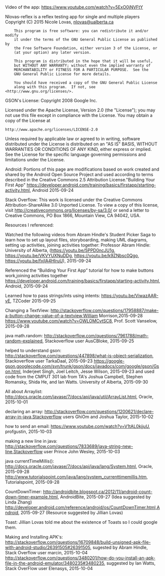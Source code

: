 ﻿Video of the app: https://www.youtube.com/watch?v=5ExO0jNVFtY


Nlovas-reflex is a reflex testing app for single and multiple players
        Copyright (C) 2015  Nicole Lovas, nlovas@ualberta.ca

        This program is free software: you can redistribute it and/or modify
        it under the terms of the GNU General Public License as published by
        the Free Software Foundation, either version 3 of the License, or
        (at your option) any later version.

        This program is distributed in the hope that it will be useful,
        but WITHOUT ANY WARRANTY; without even the implied warranty of
        MERCHANTABILITY or FITNESS FOR A PARTICULAR PURPOSE.  See the
        GNU General Public License for more details.

        You should have received a copy of the GNU General Public License
        along with this program.  If not, see <http://www.gnu.org/licenses/>.


GSON's License:
Copyright 2008 Google Inc. 

Licensed under the Apache License, Version 2.0 (the "License");
you may not use this file except in compliance with the License.
You may obtain a copy of the License at

    http://www.apache.org/licenses/LICENSE-2.0

Unless required by applicable law or agreed to in writing, software
distributed under the License is distributed on an "AS IS" BASIS,
WITHOUT WARRANTIES OR CONDITIONS OF ANY KIND, either express or implied.
See the License for the specific language governing permissions and
limitations under the License.

Android:
Portions of this page are modifications based on work created
and shared by the Android Open Source Project and used according to terms described in the Creative Commons 2.5 Attribution License."Building Your First App" https://developer.android.com/training/basics/firstapp/starting-activity.html, Android 2015-09-24

Stack Overflow:
This work is licensed under the Creative Commons Attribution-ShareAlike 3.0 Unported License. To view a copy of this license, visit http://creativecommons.org/licenses/by-sa/3.0/ or send a letter to Creative Commons, PO Box 1866, Mountain View, CA 94042, USA.





Resources I referenced:

Watched the following videos from Abram Hindle's Student Picker Saga to learn how to set up layout files, storyboarding, making UML diagrams, setting up activities, joining activities together: Professor Abram Hindle: University of Alberta, (https://youtu.be/5PPD0ncJU1g, https://youtu.be/VKVYUXNuDDg, https://youtu.be/k9ZNbsc0Qgo, https://youtu.be/fxjIA4HIruU), 2015-09-24

Referenced the “Building Your First App” tutorial for how to make buttons work,joining activities together
https://developer.android.com/training/basics/firstapp/starting-activity.html, Android, 2015-09-24

Learned how to pass strings/ints using intents:
https://youtu.be/ViwazAAR-vE, TZCoder 2015-09-25

Changing a TextView:
http://stackoverflow.com/questions/17958887/make-a-button-change-value-of-a-textview,William Morrison,2015-09-28
https://www.youtube.com/watch?v=OWLOMCvtSC8, Prof. Scott Vanselow, 2015-09-28

java math.random:
http://stackoverflow.com/questions/7961788/math-random-explained, Stackoverflow user AusCBloke, 2015-09-25

helped to understand gson:
http://stackoverflow.com/questions/447898/what-is-object-serialization, Stackoverflow user TarkaDaal, 2015-09-23
https://google-gson.googlecode.com/svn/trunk/gson/docs/javadocs/com/google/gson/Gson.html, Inderjeet Singh, Joel Leitch, Jesse Wilson, 2015-09-23
and used code from the CMPUT 301 lab from TA's Joshua Campbell, Stephen Romansky, Shida He, and Ian Watts. University of Alberta, 2015-09-30

All about Arraylist:
http://docs.oracle.com/javase/7/docs/api/java/util/ArrayList.html, Oracle, 2015-10-01

declaring an array:
http://stackoverflow.com/questions/1200621/declare-array-in-java,Stackoverflow users GhiOm and Joshua Taylor, 2015-10-02

how to send an email:
https://www.youtube.com/watch?v=V1tAL0kjjuU, profgustin, 2015-10-03

making a new line in java:
http://stackoverflow.com/questions/7833689/java-string-new-line,Stackoverflow user Prince John Wesley, 2015-10-03

java currentTimeMillis():
http://docs.oracle.com/javase/7/docs/api/java/lang/System.html, Oracle, 2015-09-28
http://www.tutorialspoint.com/java/lang/system_currenttimemillis.htm, Tutorialspoint, 2015-09-28

CountDownTimer:
http://androidbite.blogspot.ca/2012/11/android-count-down-timer-example.html, AndroidBite, 2015-09-27 (Idea suggested by Linda Zhang)
http://developer.android.com/reference/android/os/CountDownTimer.html,Android, 2015-09-27 (Resource suggested by Jillian Lovas)

Toast:
Jillian Lovas told me about the existence of Toasts so I could google them.

Making and Installing APK's:
http://stackoverflow.com/questions/16709848/build-unsigned-apk-file-with-android-studio/26391505#26391505, sugested by Abram Hindle, Stack Overflow user marcin, 2015-10-04
http://stackoverflow.com/questions/3480201/how-do-you-install-an-apk-file-in-the-android-emulator/3480235#3480235, suggested by Ian Watts, Stack OverFlow user Elenasys, 2015-10-04



